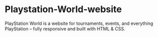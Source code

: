 # Playstation-World-website
 PlayStation World is a website for tournaments, events, and everything PlayStation – fully responsive and built with HTML &amp; CSS.
